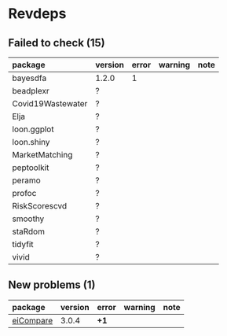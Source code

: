 # Revdeps

## Failed to check (15)

|package           |version |error |warning |note |
|:-----------------|:-------|:-----|:-------|:----|
|bayesdfa          |1.2.0   |1     |        |     |
|beadplexr         |?       |      |        |     |
|Covid19Wastewater |?       |      |        |     |
|Elja              |?       |      |        |     |
|loon.ggplot       |?       |      |        |     |
|loon.shiny        |?       |      |        |     |
|MarketMatching    |?       |      |        |     |
|peptoolkit        |?       |      |        |     |
|peramo            |?       |      |        |     |
|profoc            |?       |      |        |     |
|RiskScorescvd     |?       |      |        |     |
|smoothy           |?       |      |        |     |
|staRdom           |?       |      |        |     |
|tidyfit           |?       |      |        |     |
|vivid             |?       |      |        |     |

## New problems (1)

|package   |version |error  |warning |note |
|:---------|:-------|:------|:-------|:----|
|[eiCompare](problems.md#eicompare)|3.0.4   |__+1__ |        |     |

